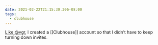 ```yaml
---
date: 2021-02-22T21:15:30.306-08:00
tags:
  - clubhouse
---
```

[Like @vgr](https://twitter.com/vgr/status/1364079145534169091), I created a [[Clubhouse]] account so that I didn’t have to keep turning down invites. 

